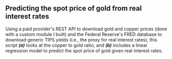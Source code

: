 ## Predicting the spot price of gold from real interest rates

Using a paid provider's REST API to download gold and copper prices (done with a custom module I built) and the Federal Reserve's FRED database to download generic TIPS yields (i.e., the proxy for real interest rates), this script ***(a)*** looks at the copper to gold ratio, and ***(b)*** includes a linear regression model to predict the spot price of gold given real interest rates.